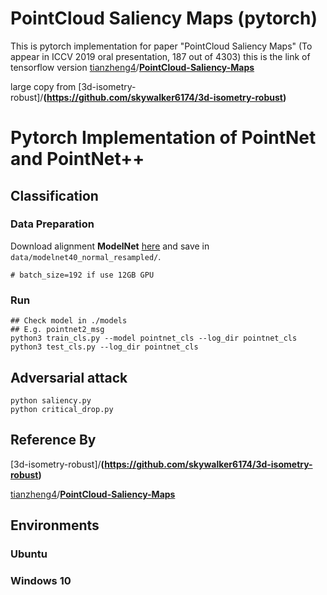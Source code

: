 # PointCloud Saliency Maps (pytorch)

This is pytorch implementation for paper "PointCloud Saliency Maps" (To appear in ICCV 2019 oral presentation, 187 out of 4303)
this is the link of tensorflow version
[tianzheng4](https://github.com/tianzheng4)/**[PointCloud-Saliency-Maps](https://github.com/tianzheng4/PointCloud-Saliency-Maps)**

large copy from [3d-isometry-robust]/**(https://github.com/skywalker6174/3d-isometry-robust)**

# Pytorch Implementation of PointNet and PointNet++ 


## Classification
### Data Preparation
Download alignment **ModelNet** [here](https://shapenet.cs.stanford.edu/media/modelnet40_normal_resampled.zip) and save in `data/modelnet40_normal_resampled/`.

```
# batch_size=192 if use 12GB GPU
```

### Run
```
## Check model in ./models 
## E.g. pointnet2_msg
python3 train_cls.py --model pointnet_cls --log_dir pointnet_cls
python3 test_cls.py --log_dir pointnet_cls
```

## Adversarial attack

```
python saliency.py
python critical_drop.py
```




## Reference By
[3d-isometry-robust]/**(https://github.com/skywalker6174/3d-isometry-robust)**

[tianzheng4](https://github.com/tianzheng4)/**[PointCloud-Saliency-Maps](https://github.com/tianzheng4/PointCloud-Saliency-Maps)**

## Environments
### Ubuntu
### Windows 10
